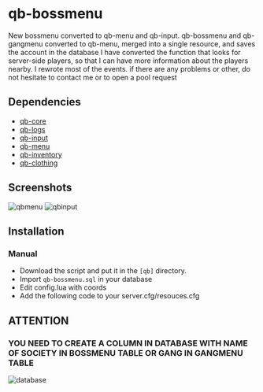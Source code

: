 # qb-bossmenu
New bossmenu converted to qb-menu and qb-input.
qb-bossmenu and qb-gangmenu converted to qb-menu, merged into a single resource, and saves the account in the database
I have converted the function that looks for server-side players, so that I can have more information about the players nearby.
I rewrote most of the events.
if there are any problems or other, do not hesitate to contact me or to open a pool request

## Dependencies
- [qb-core](https://github.com/qbcore-framework/qb-core)
- [qb-logs](https://github.com/qbcore-framework/qb-logs)
- [qb-input](https://github.com/qbcore-framework/qb-input)
- [qb-menu](https://github.com/qbcore-framework/qb-menu)
- [qb-inventory](https://github.com/qbcore-framework/qb-inventory)
- [qb-clothing](https://github.com/qbcore-framework/qb-clothing)

## Screenshots
![qbmenu](https://i.imgur.com/QThNGUz.png)
![qbinput](https://i.imgur.com/syuyXJ7.png)

## Installation
### Manual
- Download the script and put it in the `[qb]` directory.
- Import `qb-bossmenu.sql` in your database
- Edit config.lua with coords
- Add the following code to your server.cfg/resouces.cfg

## ATTENTION
### YOU NEED TO CREATE A COLUMN IN DATABASE WITH NAME OF SOCIETY IN BOSSMENU TABLE OR GANG IN GANGMENU TABLE
![database](https://i.imgur.com/JZnEK4M.png)
